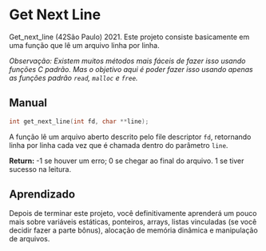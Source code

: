 # Get Next Line

Get_next_line (42São Paulo) 2021. Este projeto consiste basicamente em uma função que lê um arquivo linha por linha.

*Observação: Existem muitos métodos mais fáceis de fazer isso usando funções C padrão. Mas o objetivo aqui é poder fazer isso usando apenas as funções padrão `read`, `malloc` e `free`.*

## Manual

```c
int get_next_line(int fd, char **line);
```

A função lê um arquivo aberto descrito pelo file descriptor `fd`, retornando linha por linha cada vez que é chamada dentro do parâmetro `line`.

**Return:** -1 se houver um erro; 0 se chegar ao final do arquivo. 1 se tiver sucesso na leitura.

## Aprendizado

Depois de terminar este projeto, você definitivamente aprenderá um pouco mais sobre variáveis estáticas, ponteiros, arrays, listas vinculadas (se você decidir fazer a parte bônus), alocação de memória dinâmica e manipulação de arquivos.
